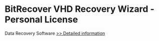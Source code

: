 # BitRecover VHD Recovery Wizard - Personal License
Data Recovery Software
[>> Detailed information](https://secure.shareit.com/shareit/product.html?productid=300811216&affiliateid=200057808)